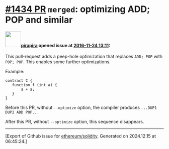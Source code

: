 # [\#1434 PR](https://github.com/ethereum/solidity/pull/1434) `merged`: optimizing ADD; POP and similar

#### <img src="https://avatars.githubusercontent.com/u/44281?u=19789513178700ad73a6cf535a40fbbfdc1ad615&v=4" width="50">[pirapira](https://github.com/pirapira) opened issue at [2016-11-24 13:11](https://github.com/ethereum/solidity/pull/1434):

This pull-request adds a peep-hole optimization that replaces `ADD; POP` with `POP; POP`.  This enables some further optimizations.

Example:
```
contract C {
   function f (int a) {
       a + a;
   }
}
```

Before this PR, without `--optimize` option, the compiler produces `...DUP1 DUP2 ADD POP...`

After this PR, without `--optimize` option, this sequence disappears.




-------------------------------------------------------------------------------



[Export of Github issue for [ethereum/solidity](https://github.com/ethereum/solidity). Generated on 2024.12.15 at 06:45:24.]
